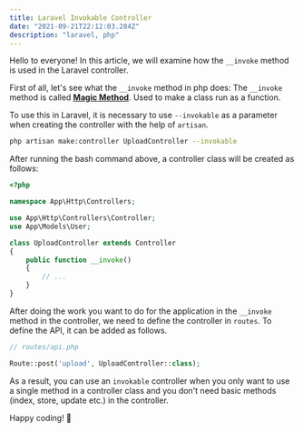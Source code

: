 ```yaml
---
title: Laravel Invokable Controller
date: "2021-09-21T22:12:03.284Z"
description: "laravel, php"
---
```


Hello to everyone! In this article, we will examine how the `__invoke` method is used in the Laravel controller.

First of all, let's see what the `__invoke` method in php does:
The `__invoke` method is called [**Magic Method**](https://www.php.net/manual/en/language.oop5.magic.php). Used to make a class run as a function.

To use this in Laravel, it is necessary to use `--invokable` as a parameter when creating the controller with the help of `artisan`.

```bash
php artisan make:controller UploadController --invokable
```

After running the bash command above, a controller class will be created as follows:

```php
<?php

namespace App\Http\Controllers;

use App\Http\Controllers\Controller;
use App\Models\User;

class UploadController extends Controller
{
    public function __invoke()
    {
        // ...
    }
}
```

After doing the work you want to do for the application in the `__invoke` method in the controller, we need to define the controller in `routes`. To define the API, it can be added as follows.

```php
// routes/api.php

Route::post('upload', UploadController::class);
```

As a result, you can use an `invokable` controller when you only want to use a single method in a controller class and you don't need basic methods (index, store, update etc.) in the controller.

Happy coding! 🥳
